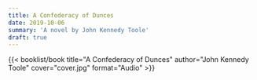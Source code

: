 ```yaml
---
title: A Confederacy of Dunces
date: 2019-10-06
summary: 'A novel by John Kennedy Toole'
draft: true
---
```


{{< booklist/book
title="A Confederacy of Dunces"
author="John Kennedy Toole"
cover="cover.jpg"
format="Audio" >}}
